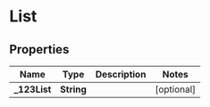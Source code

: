 
# List

## Properties
Name | Type | Description | Notes
------------ | ------------- | ------------- | -------------
**_123List** | **String** |  |  [optional]



